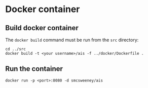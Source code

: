# Docker container

## Build docker container

The `docker build` command must be run from the `src` directory:
```
cd ../src
docker build -t <your username>/ais -f ../docker/Dockerfile .
```

## Run the container

```
docker run -p <port>:8080 -d smcsweeney/ais
```
